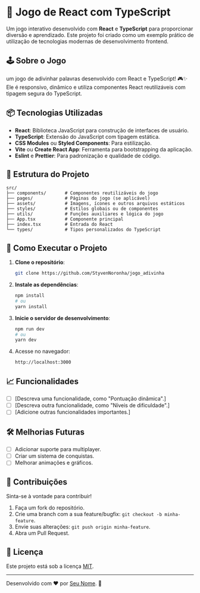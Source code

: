 # 🚀 Jogo de React com TypeScript

Um jogo interativo desenvolvido com **React** e **TypeScript** para proporcionar diversão e aprendizado. Este projeto foi criado como um exemplo prático de utilização de tecnologias modernas de desenvolvimento frontend.

## 🕹️ Sobre o Jogo

um jogo de adivinhar palavras desenvolvido com React e TypeScript! 🎮✨ 
Ele é responsivo, dinâmico e utiliza componentes React reutilizáveis com tipagem segura do TypeScript.

## 📦 Tecnologias Utilizadas

- **React**: Biblioteca JavaScript para construção de interfaces de usuário.
- **TypeScript**: Extensão do JavaScript com tipagem estática.
- **CSS Modules** ou **Styled Components**: Para estilização.
- **Vite** ou **Create React App**: Ferramenta para bootstrapping da aplicação.
- **Eslint** e **Prettier**: Para padronização e qualidade de código.

## 📂 Estrutura do Projeto

```plaintext
src/
├── components/       # Componentes reutilizáveis do jogo
├── pages/            # Páginas do jogo (se aplicável)
├── assets/           # Imagens, ícones e outros arquivos estáticos
├── styles/           # Estilos globais ou de componentes
├── utils/            # Funções auxiliares e lógica do jogo
├── App.tsx           # Componente principal
├── index.tsx         # Entrada do React
└── types/            # Tipos personalizados do TypeScript
```

## 🚀 Como Executar o Projeto

1. **Clone o repositório**:
   ```bash
   git clone https://github.com/StyvenNoronha/jogo_adivinha
   ```

2. **Instale as dependências**:
   ```bash
   npm install
   # ou
   yarn install
   ```

3. **Inicie o servidor de desenvolvimento**:
   ```bash
   npm run dev
   # ou
   yarn dev
   ```

4. Acesse no navegador:
   ```
   http://localhost:3000
   ```

## 📈 Funcionalidades

- [ ] [Descreva uma funcionalidade, como "Pontuação dinâmica".]
- [ ] [Descreva outra funcionalidade, como "Níveis de dificuldade".]
- [ ] [Adicione outras funcionalidades importantes.]

## 🛠️ Melhorias Futuras

- [ ] Adicionar suporte para multiplayer.
- [ ] Criar um sistema de conquistas.
- [ ] Melhorar animações e gráficos.

## 🤝 Contribuições

Sinta-se à vontade para contribuir!  
1. Faça um fork do repositório.
2. Crie uma branch com a sua feature/bugfix: `git checkout -b minha-feature`.
3. Envie suas alterações: `git push origin minha-feature`.
4. Abra um Pull Request.

## 📄 Licença

Este projeto está sob a licença [MIT](./LICENSE).  

---

Desenvolvido com ❤️ por [Seu Nome](https://github.com/seu-usuario). 🌟